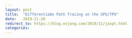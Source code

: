 ```yaml
---
layout: post
title:  "Differentiabe Path Tracing on the GPU/TPU"
date:   2019-11-28
redirect_to: https://blog.evjang.com/2019/11/jaxpt.html
categories:
---
```

	